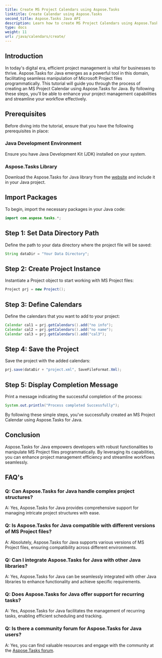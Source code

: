 ```yaml
---
title: Create MS Project Calendars using Aspose.Tasks
linktitle: Create Calendar using Aspose.Tasks
second_title: Aspose.Tasks Java API
description: Learn how to create MS Project Calendars using Aspose.Tasks for Java. Streamline project management with ease.
type: docs
weight: 11
url: /java/calendars/create/
---
```

## Introduction
In today's digital era, efficient project management is vital for businesses to thrive. Aspose.Tasks for Java emerges as a powerful tool in this domain, facilitating seamless manipulation of Microsoft Project files programmatically. This tutorial will guide you through the process of creating an MS Project Calendar using Aspose.Tasks for Java. By following these steps, you'll be able to enhance your project management capabilities and streamline your workflow effectively.
## Prerequisites
Before diving into the tutorial, ensure that you have the following prerequisites in place:
### Java Development Environment
Ensure you have Java Development Kit (JDK) installed on your system.
### Aspose.Tasks Library
Download the Aspose.Tasks for Java library from the [website](https://releases.aspose.com/tasks/java/) and include it in your Java project.

## Import Packages
To begin, import the necessary packages in your Java code:
```java
import com.aspose.tasks.*;
```
## Step 1: Set Data Directory Path
Define the path to your data directory where the project file will be saved:
```java
String dataDir = "Your Data Directory";
```
## Step 2: Create Project Instance
Instantiate a Project object to start working with MS Project files:
```java
Project prj = new Project();
```
## Step 3: Define Calendars
Define the calendars that you want to add to your project:
```java
Calendar cal1 = prj.getCalendars().add("no info");
Calendar cal2 = prj.getCalendars().add("no name");
Calendar cal3 = prj.getCalendars().add("cal3");
```
## Step 4: Save the Project
Save the project with the added calendars:
```java
prj.save(dataDir + "project.xml", SaveFileFormat.Xml);
```
## Step 5: Display Completion Message
Print a message indicating the successful completion of the process:
```java
System.out.println("Process completed Successfully");
```
By following these simple steps, you've successfully created an MS Project Calendar using Aspose.Tasks for Java.

## Conclusion
Aspose.Tasks for Java empowers developers with robust functionalities to manipulate MS Project files programmatically. By leveraging its capabilities, you can enhance project management efficiency and streamline workflows seamlessly.
## FAQ's
### Q: Can Aspose.Tasks for Java handle complex project structures?
A: Yes, Aspose.Tasks for Java provides comprehensive support for managing intricate project structures with ease.
### Q: Is Aspose.Tasks for Java compatible with different versions of MS Project files?
A: Absolutely, Aspose.Tasks for Java supports various versions of MS Project files, ensuring compatibility across different environments.
### Q: Can I integrate Aspose.Tasks for Java with other Java libraries?
A: Yes, Aspose.Tasks for Java can be seamlessly integrated with other Java libraries to enhance functionality and achieve specific requirements.
### Q: Does Aspose.Tasks for Java offer support for recurring tasks?
A: Yes, Aspose.Tasks for Java facilitates the management of recurring tasks, enabling efficient scheduling and tracking.
### Q: Is there a community forum for Aspose.Tasks for Java users?
A: Yes, you can find valuable resources and engage with the community at the [Aspose.Tasks forum](https://forum.aspose.com/c/tasks/15).
